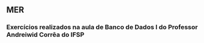 
<h2> MER </h2>
<h3>Exercícios realizados na aula de Banco de Dados I do Professor Andreiwid Corrêa do IFSP</h3>
